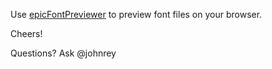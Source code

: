 Use [epicFontPreviewer](https://epicfontpreviewer.web.app/) to preview font files on your browser.

Cheers!

Questions? Ask @johnrey